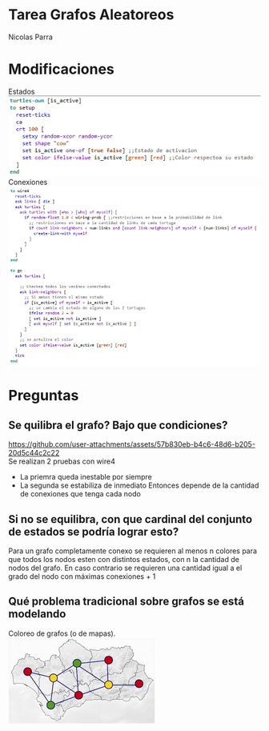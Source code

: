 # Tarea Grafos Aleatoreos 
Nicolas Parra
# Modificaciones
Estados\
![alt text](image-1.png)\
Conexiones\
![alt text](image.png)

# Preguntas
## Se quilibra el grafo? Bajo que condiciones?
https://github.com/user-attachments/assets/57b830eb-b4c6-48d6-b205-20d5c44c2c22 \
Se realizan 2 pruebas con wire4
- La priemra queda inestable por siempre
- La segunda se estabiliza de inmediato
Entonces depende de la cantidad de conexiones que tenga cada nodo
## Si no se equilibra, con que cardinal del conjunto de estados se podría lograr esto?
Para un grafo completamente conexo se requieren al menos n colores para que todos los nodos esten con distintos estados, con n la cantidad de nodos del grafo.
En caso contrario se requieren una cantidad igual a el grado del nodo con máximas conexiones + 1
## Qué problema tradicional sobre grafos se está modelando 
Coloreo de grafos (o de mapas).\
![alt text](images.jpeg)




